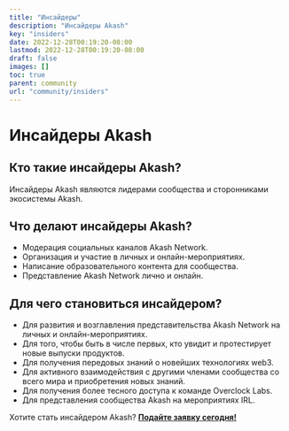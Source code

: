 ```yaml
---
title: "Инсайдеры"
description: "Инсайдеры Akash"
key: "insiders"
date: 2022-12-28T00:19:20-08:00
lastmod: 2022-12-28T00:19:20-08:00
draft: false
images: []
toc: true
parent: community
url: "community/insiders"
---
```

# Инсайдеры Akash

## Кто такие инсайдеры Akash?
Инсайдеры Akash являются лидерами сообщества и сторонниками экосистемы Akash.

## Что делают инсайдеры Akash?
- Модерация социальных каналов Akash Network.
- Организация и участие в личных и онлайн-мероприятиях.
- Написание образовательного контента для сообщества.
- Представление Akash Network лично и онлайн.

## Для чего становиться инсайдером?
- Для развития и возглавления представительства Akash Network на личных и онлайн-мероприятиях.
- Для того, чтобы быть в числе первых, кто увидит и протестирует новые выпуски продуктов.
- Для получения передовых знаний о новейших технологиях web3.
- Для активного взаимодействия с другими членами сообщества со всего мира и приобретения новых знаний.
- Для получения более тесного доступа к команде Overclock Labs.
- Для представления сообщества Akash на мероприятиях IRL.

Хотите стать инсайдером Akash? **[Подайте заявку сегодня!](https://akashnet.typeform.com/to/PXpRWgfD)**
